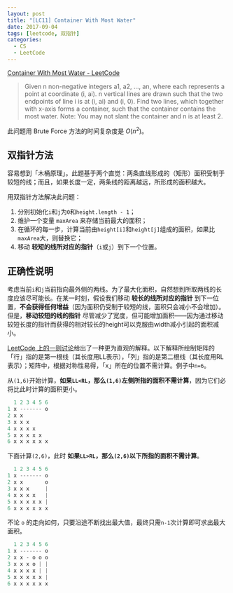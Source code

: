 ```yaml
---
layout: post
title: "[LC11] Container With Most Water"
date: 2017-09-04
tags: [leetcode, 双指针]
categories:
  - CS
  - LeetCode
---
```


[Container With Most Water - LeetCode](https://leetcode.com/problems/container-with-most-water/description/)

> Given n non-negative integers a1, a2, ..., an, where each represents a point at coordinate (i, ai). n vertical lines are drawn such that the two endpoints of line i is at (i, ai) and (i, 0). Find two lines, which together with x-axis forms a container, such that the container contains the most water.
Note: You may not slant the container and n is at least 2.

<!-- more -->

此问题用 Brute Force 方法的时间复杂度是 $O(n^2)$。

## 双指针方法

容易想到「木桶原理」。此题基于两个直觉：两条直线形成的（矩形）面积受制于较短的线；而且，如果长度一定，两条线的距离越远，所形成的面积越大。

用双指针方法解决此问题：
1. 分别初始化`i`和`j`为`0`和`height.length - 1`；
2. 维护一个变量 `maxArea` 来存储当前最大的面积；
3. 在循环的每一步，计算当前由`height[i]`和`height[j]`组成的面积，如果比`maxArea`大，则替换它；
4. 移动 **较短的线所对应的指针**（`i`或`j`）到下一个位置。

## 正确性说明

考虑当前`i`和`j`当前指向最外侧的两线。为了最大化面积，自然想到所取两线的长度应该尽可能长。在某一时刻，假设我们移动 **较长的线所对应的指针** 到下一位置，**不会获得任何增益**（因为面积仍受制于较短的线，面积只会减小不会增加）。但是，**移动较短的线的指针** 尽管减少了宽度，但可能增加面积——因为通过移动较短长度的指针而获得的相对较长的height可以克服由width减小引起的面积减小。

[LeetCode 上的一则讨论](https://leetcode.com/problems/container-with-most-water/discuss/6099)给出了一种更为直观的解释。以下解释所绘制矩阵的「行」指的是第一根线（其长度用LL表示），「列」指的是第二根线（其长度用RL表示）；矩阵中，根据对称性易得，「x」所在的位置不需计算。例子中`n=6`。

从`(1,6)`开始计算，**如果`LL<RL`，那么`(1,6)`左侧所指的面积不需计算**，因为它们必将比此时计算的面积更小。
```java
  1 2 3 4 5 6
1 x ------- o
2 x x
3 x x x
4 x x x x
5 x x x x x
6 x x x x x x
```

下面计算`(2,6)`，此时 **如果`LL>RL`，那么`(2,6)`以下所指的面积不需计算**。
```java
  1 2 3 4 5 6
1 x ------- o
2 x x       o
3 x x x     |
4 x x x x   |
5 x x x x x |
6 x x x x x x
```

不论 `o` 的走向如何，只要沿途不断找出最大值，最终只需`n-1`次计算即可求出最大面积。
```java
  1 2 3 4 5 6
1 x ------- o
2 x x - o o o
3 x x x o | |
4 x x x x | |
5 x x x x x |
6 x x x x x x
```
